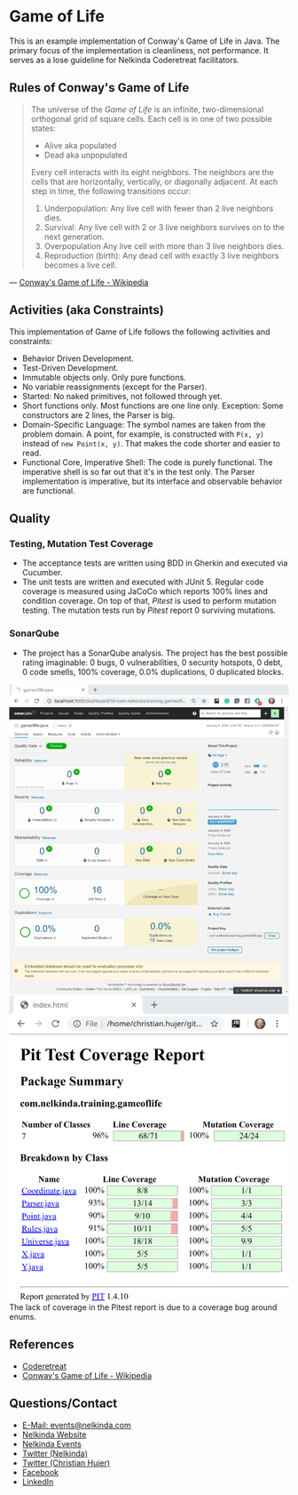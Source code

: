 # Game of Life

This is an example implementation of Conway's Game of Life in Java.
The primary focus of the implementation is cleanliness, not performance.
It serves as a lose guideline for Nelkinda Coderetreat facilitators.

## Rules of Conway's Game of Life
> The universe of the _Game of Life_ is an infinite, two-dimensional orthogonal grid of square cells.
> Each cell is in one of two possible states:
> * Alive aka populated
> * Dead aka unpopulated
> 
> Every cell interacts with its eight neighbors.
> The neighbors are the cells that are horizontally, vertically, or diagonally adjacent.
> At each step in time, the following transitions occur:
> 1. Underpopulation: Any live cell with fewer than 2 live neighbors dies.
> 1. Survival: Any live cell with 2 or 3 live neighbors survives on to the next generation.
> 1. Overpopulation Any live cell with more than 3 live neighbors dies.
> 1. Reproduction (birth): Any dead cell with exactly 3 live neighbors becomes a live cell.

— [Conway's Game of Life - Wikipedia](https://en.wikipedia.org/wiki/Conway%27s_Game_of_Life)

## Activities (aka Constraints)
This implementation of Game of Life follows the following activities and constraints:
* Behavior Driven Development.
* Test-Driven Development.
* Immutable objects only.
  Only pure functions.
* No variable reassignments (except for the Parser).
* Started: No naked primitives, not followed through yet.
* Short functions only.
  Most functions are one line only.
  Exception: Some constructors are 2 lines, the Parser is big.
* Domain-Specific Language:
  The symbol names are taken from the problem domain.
  A point, for example, is constructed with `P(x, y)` instead of `new Point(x, y)`.
  That makes the code shorter and easier to read.
* Functional Core, Imperative Shell:
  The code is purely functional.
  The imperative shell is so far out that it's in the test only.
  The Parser implementation is imperative, but its interface and observable behavior are functional.

## Quality

### Testing, Mutation Test Coverage
- The acceptance tests are written using BDD in Gherkin and executed via Cucumber.
- The unit tests are written and executed with JUnit 5.
  Regular code coverage is measured using JaCoCo which reports 100% lines and condition coverage.
  On top of that, _Pitest_ is used to perform mutation testing.
  The mutation tests run by _Pitest_ report 0 surviving mutations. 

### SonarQube
- The project has a SonarQube analysis.
  The project has the best possible rating imaginable:
  0 bugs, 0 vulnerabilities, 0 security hotspots, 0 debt, 0 code smells, 100% coverage, 0.0% duplications, 0 duplicated blocks.

![SonarQube report](src/doc/images/GameOfLife_Sonar.png)
![Pitest report](src/doc/images/GameOfLife_Pitest.png)
The lack of coverage in the Pitest report is due to a coverage bug around enums.

## References
- [Coderetreat](https://www.coderetreat.org/)
- [Conway's Game of Life - Wikipedia](https://en.wikipedia.org/wiki/Conway%27s_Game_of_Life)

## Questions/Contact
* [E-Mail: events@nelkinda.com](mailto:events@nelkinda.com)
* [Nelkinda Website](https://nelkinda.com/)
* [Nelkinda Events](https://nelkinda.com/events/)
* [Twitter (Nelkinda)](https://twitter.com/nelkinda)
* [Twitter (Christian Hujer)](https://twitter.com/christianhujer)
* [Facebook](https://www.facebook.com/nelkinda/)
* [LinkedIn](https://www.linkedin.com/company/nelkinda/)
